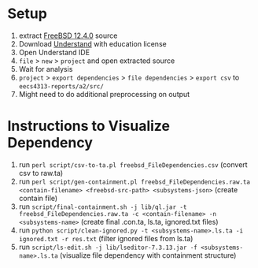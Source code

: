 # Setup

1. extract [FreeBSD 12.4.0](https://github.com/freebsd/freebsd-src/releases/tag/release%2F12.4.0) source
2. Download [Understand](https://licensing.scitools.com/login) with education license
3. Open Understand IDE
4. `file` > `new` > `project` and open extracted source
5. Wait for analysis
6. `project` > `export dependencies` > `file dependencies` > `export csv` to `eecs4313-reports/a2/src/`
7. Might need to do additional preprocessing on output

# Instructions to Visualize Dependency

1. run `perl script/csv-to-ta.pl freebsd_FileDependencies.csv` (convert csv to raw.ta)
2. run `perl script/gen-containment.pl freebsd_FileDependencies.raw.ta <contain-filename> <freebsd-src-path> <subsystems-json>` (create contain file)
3. run `script/final-containment.sh -j lib/ql.jar -t freebsd_FileDependencies.raw.ta -c <contain-filename> -n <subsystems-name>` (create final .con.ta, ls.ta, ignored.txt files)
4. run `python script/clean-ignored.py -t <subsystems-name>.ls.ta -i ignored.txt -r res.txt` (filter ignored files from ls.ta)
5. run `script/ls-edit.sh -j lib/lseditor-7.3.13.jar -f <subsystems-name>.ls.ta` (visualize file dependency with containment structure)
